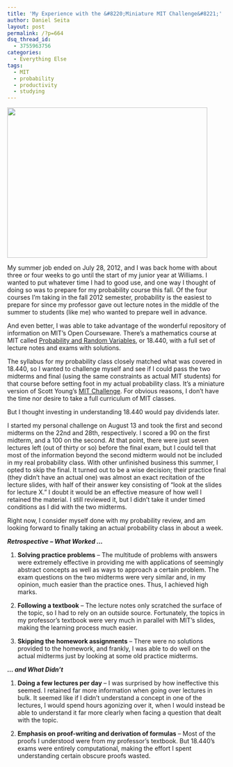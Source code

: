 ```yaml
---
title: 'My Experience with the &#8220;Miniature MIT Challenge&#8221;'
author: Daniel Seita
layout: post
permalink: /?p=664
dsq_thread_id:
  - 3755963756
categories:
  - Everything Else
tags:
  - MIT
  - probability
  - productivity
  - studying
---
```

<a href="http://seitad.wordpress.com/2012/09/01/my-experience-with-the-miniature-mit-challenge/2012-09-01-14-50-56/" rel="attachment wp-att-674"><img src="http://seitad.files.wordpress.com/2012/08/2012-09-01-14-50-56-e1346525780347.jpg?w=460" alt="" title="2012-09-01 14.50.56" width="460" height="345" class="aligncenter size-large wp-image-674" /></a>

My summer job ended on July 28, 2012, and I was back home with about three or four weeks to go until the start of my junior year at Williams. I wanted to put whatever time I had to good use, and one way I thought of doing so was to prepare for my probability course this fall. Of the four courses I&#8217;m taking in the fall 2012 semester, probability is the easiest to prepare for since my professor gave out lecture notes in the middle of the summer to students (like me) who wanted to prepare well in advance.

And even better, I was able to take advantage of the wonderful repository of information on MIT&#8217;s Open Courseware. There&#8217;s a mathematics course at MIT called [Probability and Random Variables][1], or 18.440, with a full set of lecture notes and exams with solutions.

The syllabus for my probability class closely matched what was covered in 18.440, so I wanted to challenge myself and see if I could pass the two midterms and final (using the same constraints as actual MIT students) for that course before setting foot in my actual probability class. It&#8217;s a miniature version of Scott Young&#8217;s [MIT Challenge][2]. For obvious reasons, I don&#8217;t have the time nor desire to take a full curriculum of MIT classes.

But I thought investing in understanding 18.440 would pay dividends later.

I started my personal challenge on August 13 and took the first and second midterms on the 22nd and 28th, respectively. I scored a 90 on the first midterm, and a 100 on the second. At that point, there were just seven lectures left (out of thirty or so) before the final exam, but I could tell that most of the information beyond the second midterm would not be included in my real probability class. With other unfinished business this summer, I opted to skip the final. It turned out to be a wise decision; their practice final (they didn&#8217;t have an actual one) was almost an exact recitation of the lecture slides, with half of their answer key consisting of &#8220;look at the slides for lecture X.&#8221; I doubt it would be an effective measure of how well I retained the material. I still reviewed it, but I didn&#8217;t take it under timed conditions as I did with the two midterms.

Right now, I consider myself done with my probability review, and am looking forward to finally taking an actual probability class in about a week.

***Retrospective &#8211; What Worked &#8230;***

1. **Solving practice problems** &#8211; The multitude of problems with answers were extremely effective in providing me with applications of seemingly abstract concepts as well as ways to approach a certain problem. The exam questions on the two midterms were very similar and, in my opinion, much easier than the practice ones. Thus, I achieved high marks.

2. **Following a textbook** &#8211; The lecture notes only scratched the surface of the topic, so I had to rely on an outside source. Fortunately, the topics in my professor&#8217;s textbook were very much in parallel with MIT&#8217;s slides, making the learning process much easier.

3. **Skipping the homework assignments** &#8211; There were no solutions provided to the homework, and frankly, I was able to do well on the actual midterms just by looking at some old practice midterms.

***&#8230; and What Didn&#8217;t***

1. **Doing a few lectures per day** &#8211; I was surprised by how ineffective this seemed. I retained far more information when going over lectures in bulk. It seemed like if I didn&#8217;t understand a concept in one of the lectures, I would spend hours agonizing over it, when I would instead be able to understand it far more clearly when facing a question that dealt with the topic.

2. **Emphasis on proof-writing and derivation of formulas** &#8211; Most of the proofs I understood were from my professor&#8217;s textbook. But 18.440&#8217;s exams were entirely computational, making the effort I spent understanding certain obscure proofs wasted.

 [1]: http://ocw.mit.edu/courses/mathematics/18-440-probability-and-random-variables-spring-2011/
 [2]: http://www.scotthyoung.com/blog/mit-challenge/